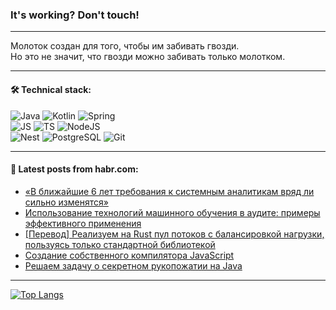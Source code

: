 ### It's working? Don't touch!

---
Молоток создан для того, чтобы им забивать гвозди. <br>
Но это не значит, что гвозди можно забивать только молотком.

---

#### 🛠️ Technical stack:

![Java](https://img.shields.io/badge/Java-informational?logo=Oracle&style=flat&logoColor=white&color=FF4500)
![Kotlin](https://img.shields.io/badge/Kotlin-informational?logo=Kotlin&style=flat&logoColor=white&color=774D97)
![Spring](https://img.shields.io/badge/SpringBoot-informational?logo=SpringBoot&style=flat&logoColor=white&color=6DB33F) <br>
![JS](https://img.shields.io/badge/JS-informational?logo=javaScript&style=flat&logoColor=black&color=F7Df1E)
![TS](https://img.shields.io/badge/TypeScript-informational?logo=typeScript&style=flat&logoColor=black&color=0667A8)
![NodeJS](https://img.shields.io/badge/NodeJS-informational?logo=node.js&style=flat&logoColor=white&color=70A760) <br>
![Nest](https://img.shields.io/badge/NestJS-informational?logo=NestJS&style=flat&logoColor=white&color=E0234E)
![PostgreSQL](https://img.shields.io/badge/PostgreSQL-informational?logo=PostgreSQL&style=flat&logoColor=white&color=DAA520)
![Git](https://img.shields.io/badge/Git-informational?logo=git&style=flat&logoColor=white&color=778899)

___

#### 💬 Latest posts from habr.com:

<!-- BLOG-POST-LIST:START -->
- [«В ближайшие 6 лет требования к системным аналитикам вряд ли сильно изменятся»](https://habr.com/ru/companies/alfa/articles/762462/?utm_source=habrahabr&utm_medium=rss&utm_campaign=762462)
- [Использование технологий машинного обучения в аудите: примеры эффективного применения](https://habr.com/ru/companies/sberbank/articles/762472/?utm_source=habrahabr&utm_medium=rss&utm_campaign=762472)
- [[Перевод] Реализуем на Rust пул потоков с балансировкой нагрузки, пользуясь только стандартной библиотекой](https://habr.com/ru/companies/timeweb/articles/761398/?utm_source=habrahabr&utm_medium=rss&utm_campaign=761398)
- [Создание собственного компилятора JavaScript](https://habr.com/ru/companies/otus/articles/762366/?utm_source=habrahabr&utm_medium=rss&utm_campaign=762366)
- [Решаем задачу о секретном рукопожатии на Java](https://habr.com/ru/companies/yandex_praktikum/articles/758484/?utm_source=habrahabr&utm_medium=rss&utm_campaign=758484)
<!-- BLOG-POST-LIST:END -->

---
[![Top Langs](https://github-readme-stats-git-master-advtsetting-gmailcom.vercel.app/api/top-langs/?username=zloylis&langs_count=10&hide_title=false&title_color=e6edf3&size_weight=0.5&count_weight=0.5&layout=compact&hide_border=true&theme=dracula)](https://github.com/zloylis)

<!-- ![GitHub stats](https://github-readme-stats-git-master-advtsetting-gmailcom.vercel.app/api?username=zloylis&show_icons=true&hide_border=true&theme=dracula&hide_title=true&include_all_commits=true&count_private=true&hide=contribs&hide_rank=true) -->
